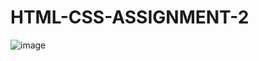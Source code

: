 # HTML-CSS-ASSIGNMENT-2
![image](https://user-images.githubusercontent.com/106242050/171158998-5747b1e4-5bbd-450a-b435-293caacf7ef0.png)
